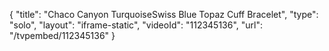{
    "title": "Chaco Canyon TurquoiseSwiss Blue Topaz Cuff Bracelet",
    "type": "solo",
    "layout": "iframe-static",
    "videoId": "112345136",
    "url": "\/tvpembed\/112345136"
}